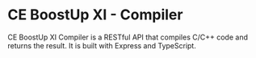 # CE BoostUp XI - Compiler

CE BoostUp XI Compiler is a RESTful API that compiles C/C++ code and returns the result. It is built with Express and TypeScript.
